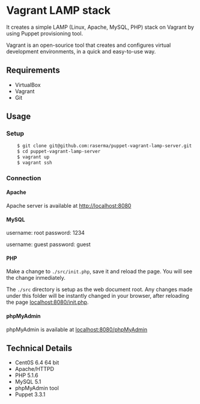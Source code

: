 Vagrant LAMP stack
==================
It creates a simple LAMP (Linux, Apache, MySQL, PHP) stack on Vagrant by using Puppet provisioning tool.

Vagrant is an open-sourice tool that creates and configures virtual development environments, in a quick and easy-to-use way.

Requirements
------------
* VirtualBox
* Vagrant
* Git

Usage
-----

### Setup
```bash
	$ git clone git@github.com:raserma/puppet-vagrant-lamp-server.git
	$ cd puppet-vagrant-lamp-server
	$ vagrant up
	$ vagrant ssh
```
### Connection

#### Apache
Apache server is available at [http://localhost:8080](http://localhost:8080)

#### MySQL
username: root
password: 1234

username: guest
password: guest
#### PHP
Make a change to `./src/init.php`, save it and reload the page. You will see the change inmediately.

The `./src` directory is setup as the web document root. Any changes made under this folder will be instantly changed in your browser, after reloading the page [localhost:8080/init.php](http://localhost:8080/init.php).

#### phpMyAdmin
phpMyAdmin is available at [localhost:8080/phpMyAdmin](http://localhost:8080/phpMyAdmin)

Technical Details
-----------------
* Cent0S 6.4 64 bit
* Apache/HTTPD
* PHP 5.1.6
* MySQL 5.1
* phpMyAdmin tool
* Puppet 3.3.1



